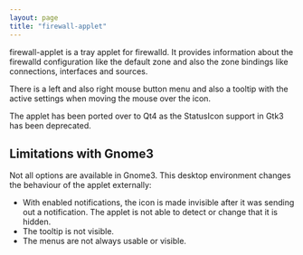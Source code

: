 ```yaml
---
layout: page
title: "firewall-applet"
---
```


firewall-applet is a tray applet for firewalld. It provides information about the firewalld configuration like the default zone and also the zone bindings like connections, interfaces and sources.

There is a left and also right mouse button menu and also a tooltip with the active settings when moving the mouse over the icon.

The applet has been ported over to Qt4 as the StatusIcon support in Gtk3 has been deprecated.

## Limitations with Gnome3

Not all options are available in Gnome3. This desktop environment changes the behaviour of the applet externally:

* With enabled notifications, the icon is made invisible after it was sending out a notification. The applet is not able to detect or change that it is hidden.
* The tooltip is not visible.
* The menus are not always usable or visible.

